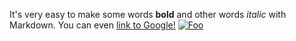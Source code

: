 It's very easy to make some words **bold** and other words *italic* with Markdown. You can even [link to Google!](http://google.com)
<a href="http://google.com" rel="some text">![Foo](![image](https://img-premium.flaticon.com/png/512/739/premium/739257.png?token=exp=1633184833~hmac=9df9d2dbd5187bbc4dc932b0edbfb907))</a>
